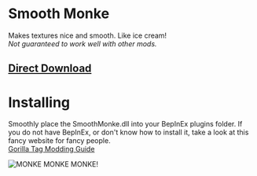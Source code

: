 # Smooth Monke
Makes textures nice and smooth. Like ice cream!\
*Not guaranteed to work well with other mods.*
## [Direct Download](https://github.com/auralius-dev/SmoothMonke/releases/download/1.0.0/SmoothMonke.dll)

# Installing
Smoothly place the SmoothMonke.dll into your BepInEx plugins folder. If you do not have BepInEx, or don't know how to install it, take a look at this fancy website for fancy people.\
[Gorilla Tag Modding Guide](https://gorillatagmodding.burrito.software/)

![MONKE MONKE MONKE!](https://raw.githubusercontent.com/auralius-dev/SmoothMonke/main/img/smooth_monke.jpg)